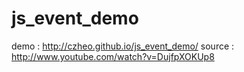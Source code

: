 js_event_demo
=============

demo : http://czheo.github.io/js_event_demo/
source : http://www.youtube.com/watch?v=DujfpXOKUp8
